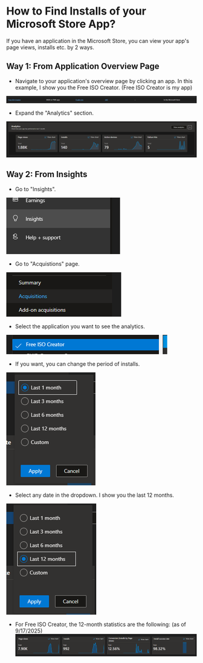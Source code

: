 # How to Find Installs of your Microsoft Store App?
If you have an application in the Microsoft Store, you can view your app's page views, installs etc. by 2 ways.
## Way 1: From Application Overview Page
* Navigate to your application's overview page by clicking an app. In this example, I show you the Free ISO Creator. (Free ISO Creator is my app)
  
![Demonstration image for way 1 step 1](/images/2.png)
* Expand the "Analytics" section.

![Demonstration image for way 1 step 2](/images/3.png)
## Way 2: From Insights
* Go to "Insights".

![Demonstration image for way 2 step 1](/images/4.png)
* Go to "Acquistions" page.

![Demonstration image for way 2 step 2](/images/5.png)
* Select the application you want to see the analytics.

![Demonstration image for way 2 step 3](/images/6.png)
* If you want, you can change the period of installs.

![Demonstration image for way 2 step 4](/images/7.png)
* Select any date in the dropdown. I show you the last 12 months.

![Demonstration image for way 2 step 5](/images/8.png)

* For Free ISO Creator, the 12-month statistics are the following: (as of 9/17/2025)
![Demonstration image for way 2 step 6](/images/9.png)
